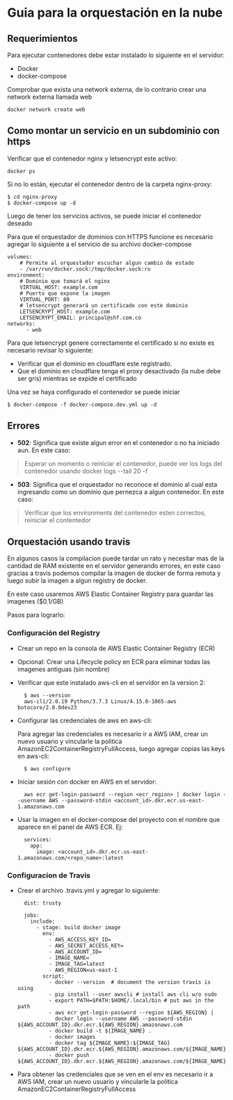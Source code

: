 # Guia para la orquestación en la nube

## Requerimientos
Para ejecutar contenedores debe estar instalado lo siguiente en el servidor:
- Docker
- docker-compose

Comprobar que exista una network externa, de lo contrario crear una network externa llamada web

    docker network create web 


## Como montar un servicio en un subdominio con https

Verificar que el contenedor nginx y letsencrypt este activo:

    docker ps

Si no lo están, ejecutar el contenedor dentro de la carpeta nginx-proxy:
    
    $ cd nginx-proxy
    $ docker-compose up -d

Luego de tener los servicios activos, se puede iniciar el contenedor deseado

Para que el orquestador de dominios con HTTPS funcione es necesario agregar lo siguiente a el servicio de su archivo docker-compose

    volumes:
        # Permite al orquestador escuchar algun cambio de estado 
        - /var/run/docker.sock:/tmp/docker.sock:ro
    environment:
        # Dominio que tomará el nginx
        VIRTUAL_HOST: example.com
        # Puerto que expone la imagen
        VIRTUAL_PORT: 80
        # letsencrypt generará un certificado con este dominio
        LETSENCRYPT_HOST: example.com
        LETSENCRYPT_EMAIL: principal@shf.com.co
    networks:
          - web

Para que letsencrypt genere correctamente el certificado si no existe es necesario revisar lo siguiente:

- Verificar que el dominio en cloudflare este registrado.
- Que el dominio en cloudflare tenga el proxy desactivado (la nube debe ser gris) mientras se expide el certificado

Una vez se haya configurado el contenedor se puede iniciar

    $ docker-compose -f docker-compose.dev.yml up -d
    
## Errores

- **502**: Significa que existe algun error en el contenedor o no ha iniciado aun. En este caso:
> Esperar un momento o reiniciar el contenedor, puede ver los logs del contenedor usando docker logs --tail 20 -f <container-name>
- **503**: Significa que el orquestador no reconoce el dominio al cual esta ingresando como un dominio que pernezca a algun contenedor. En
 este caso:

> Verificar que los environments del contenedor esten correctos, reiniciar el contentedor


## Orquestación usando travis

En algunos casos la compilacion puede tardar un rato y necesitar mas de la cantidad de RAM existente en el servidor generando errores, en
 este caso gracias a travis podemos compilar la imagen de docker de forma remota y luego subir la imagen a algun registry de docker.
 
En este caso usaremos AWS Elastic Container Registry para guardar las imagenes ($0.1/GB)
 
Pasos para lograrlo:

### Configuración del Registry

- Crear un repo en la consola de AWS Elastic Container Registry (ECR)

- Opcional: Crear una Lifecycle policy en ECR para eliminar todas las imagenes antiguas (sin nombre)
 
- Verificar que este instalado aws-cli en el servidor en la version 2:
    
        $ aws --version
        aws-cli/2.0.19 Python/3.7.3 Linux/4.15.0-1065-aws botocore/2.0.0dev23
        
- Configurar las credenciales de aws en aws-cli:

    Para agregar las credenciales es necesario ir a AWS IAM, crear un nuevo usuario y vincularle la politica
     AmazonEC2ContainerRegistryFullAccess, luego agregar copias las keys en aws-cli:
    
        $ aws configure

- Iniciar sesión con docker en AWS en el servidor:

        aws ecr get-login-password --region <ecr_region> | docker login --username AWS --password-stdin <account_id>.dkr.ecr.us-east-1.amazonaws.com

- Usar la imagen en el docker-compose del proyecto con el nombre que aparece en el panel de AWS ECR. Ej:

        services:
          app:
            image: <account_id>.dkr.ecr.us-east-1.amazonaws.com/<repo_name>:latest


### Configuracion de Travis

- Crear el archivo .travis.yml y agregar lo siguiente:

        dist: trusty
        
        jobs:
          include:
            - stage: build docker image
              env:
                - AWS_ACCESS_KEY_ID=
                - AWS_SECRET_ACCESS_KEY=
                - AWS_ACCOUNT_ID=
                - IMAGE_NAME=
                - IMAGE_TAG=latest
                - AWS_REGION=us-east-1
              script:
                - docker --version  # document the version travis is using
                - pip install --user awscli # install aws cli w/o sudo
                - export PATH=$PATH:$HOME/.local/bin # put aws in the path
                - aws ecr get-login-password --region ${AWS_REGION} |
                  docker login --username AWS --password-stdin ${AWS_ACCOUNT_ID}.dkr.ecr.${AWS_REGION}.amazonaws.com
                - docker build -t ${IMAGE_NAME} .
                - docker images
                - docker tag ${IMAGE_NAME}:${IMAGE_TAG} ${AWS_ACCOUNT_ID}.dkr.ecr.${AWS_REGION}.amazonaws.com/${IMAGE_NAME}:${IMAGE_TAG}
                - docker push ${AWS_ACCOUNT_ID}.dkr.ecr.${AWS_REGION}.amazonaws.com/${IMAGE_NAME}:${IMAGE_TAG}

- Para obtener las credenciales que se ven en el env es necesario ir a AWS IAM, crear un nuevo usuario y vincularle la politica
 AmazonEC2ContainerRegistryFullAccess
